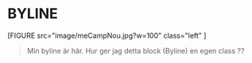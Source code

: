 BYLINE
======
[FIGURE src="image/meCampNou.jpg?w=100" class="left" ]
> Min byline är här.
> Hur ger jag detta block (Byline) en egen class ??

